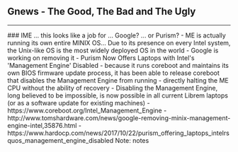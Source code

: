 ## Gnews - The Good, The Bad and The Ugly
<hr />
### IME ... this looks like a job for ... Google? ... or Purism?
- ME is actually running its own entire MINIX OS... Due to its presence on every Intel system, the Unix-like OS is the most widely deployed OS in the world
- Google is working on removing it
- Purism Now Offers Laptops with Intel's 'Management Engine' Disabled
- because it runs coreboot and maintains its own BIOS firmware update process, it has been able to release coreboot that disables the Management Engine from running
- directly halting the ME CPU without the ability of recovery
- Disabling the Management Engine, long believed to be impossible, is now possible in all current Librem laptops (or as a software update for existing machines)
- https://www.coreboot.org/Intel_Management_Engine
- http://www.tomshardware.com/news/google-removing-minix-management-engine-intel,35876.html
- https://www.hardocp.com/news/2017/10/22/purism_offering_laptops_intelrsquos_management_engine_disabled
Note:
notes
